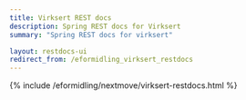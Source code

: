 ```yaml
---
title: Virksert REST docs
description: Spring REST docs for Virksert
summary: "Spring REST docs for virksert"

layout: restdocs-ui
redirect_from: /eformidling_virksert_restdocs
---
```



{% include /eformidling/nextmove/virksert-restdocs.html %}
